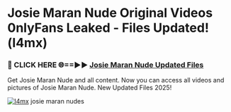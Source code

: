 # Josie Maran Nude Original Videos 0nlyFans Leaked - Files Updated! (l4mx)

<h3>🔴 CLICK HERE 🌐==►► <a href="https://tinyurl.com/52m3yx9h" rel="nofollow">Josie Maran Nude Updated Files</a></h3>

Get Josie Maran Nude and all content. Now you can access all videos and pictures of Josie Maran Nude. New Updated Files 2025!

[![l4mx](https://i.imgur.com/TnHtlc8.gif)](https://tinyurl.com/52m3yx9h)
josie maran nudes